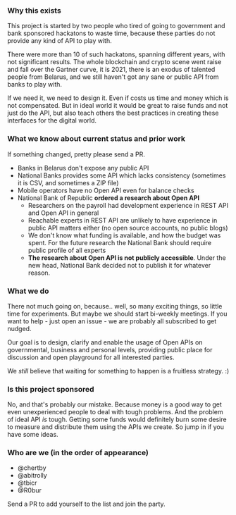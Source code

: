 ### Why this exists

This project is started by two people who tired of going to
government and bank sponsored hackatons to waste time, because
these parties do not provide any kind of API to play with.

There were more than 10 of such hackatons, spanning different
years, with not significant results. The whole blockchain and
crypto scene went raise and fall over the Gartner curve, it is
2021, there is an exodus of talented people from Belarus, and
we still haven't got any sane or public API from banks to play
with.

If we need it, we need to design it. Even if costs us time and
money which is not compensated. But in ideal world it would be
great to raise funds and not just do the API, but also teach
others the best practices in creating these interfaces for the
digital world.


### What we know about current status and prior work

If something changed, pretty please send a PR.

* Banks in Belarus don't expose any public API
* National Banks provides some API which lacks consistency
  (sometimes it is CSV, and sometimes a ZIP file)
* Mobile operators have no Open API even for balance checks
* National Bank of Republic **ordered a research about Open API**
  * Researchers on the payroll had development experience in
    REST API and Open API in general
  * Reachable experts in REST API are unlikely to have
    experience in public API matters either (no open source
    accounts, no public blogs)
  * We don't know what funding is available, and how the budget
    was spent. For the future research the National Bank should
    require public profile of all experts 
  * **The research about Open API is not publicly accessible**.
    Under the new head, National Bank decided not to publish it
    for whatever reason.


### What we do

There not much going on, because.. well, so many exciting things,
so little time for experiments. But maybe we should start
bi-weekly meetings. If you want to help - just open an issue - we
are probably all subscribed to get nudged.

Our goal is to design, clarify and enable the usage of Open APIs
on governmental, business and personal levels, providing public
place for discussion and open playground for all interested
parties.

We *still* believe that waiting for something to happen is a
fruitless strategy. :)


### Is this project sponsored

No, and that's probably our mistake. Because money is a good way
to get even unexperienced people to deal with tough problems.
And the problem of ideal API *is* tough. Getting some funds would
definitely burn some desire to measure and distribute them using
the APIs we create. So jump in if you have some ideas.


### Who are we (in the order of appearance)

- @chertby
- @abitrolly
- @tbicr
- @R0bur

Send a PR to add yourself to the list and join the party.

